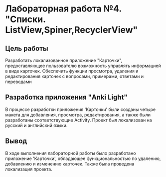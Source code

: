 # Лабораторная работа №4. "Списки. ListView,Spiner,RecyclerView"

## Цель работы
Разработать локализованное приложение "Карточки", предоставляющее пользователю возможность управлять информацией в виде карточек. Обеспечить функции просмотра, удаления и редактирования карточек с вопросами, примерами, ответами и переводами
## Разработка приложения "Anki Light"
В процессе разработки приложения 'Карточки' были созданы четыре макета для добавления, просмотра, редактирования, а также были разработаны соответствующие Activity. Проект был локализован на русский и английский языки.
## Вывод
В ходе выполнения лабораторной работы было разработано приложение 'Карточки', обладающее функциональностью по удалению, добавлению и изменению карточек. Также была проведена локализация проекта.